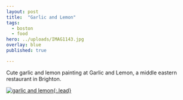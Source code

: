 ```yaml
---
layout: post
title:  "Garlic and Lemon"
tags:
  - boston
  - food
hero: ../uploads/IMAG1143.jpg
overlay: blue
published: true

---
```


Cute garlic and lemon painting at Garlic and Lemon, a middle eastern restaurant in Brighton. 

[![garlic and lemon](../uploads/IMAG1143.jpg){:.lead}](../uploads/IMAG1143.jpg)